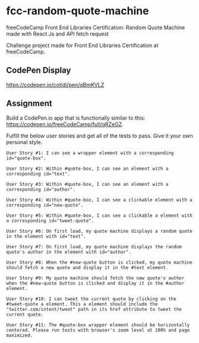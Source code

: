 # fcc-random-quote-machine
freeCodeCamp Front End Libraries Certification: Random Quote Machine made with React Js and API fetch request

Challenge project made for Front End Libraries Certification at freeCodeCamp.

## CodePen Display
https://codepen.io/cotidi/pen/qBmKVLZ

## Assignment
Build a CodePen.io app that is functionally similar to this: https://codepen.io/freeCodeCamp/full/qRZeGZ.

Fulfill the below user stories and get all of the tests to pass. Give it your own personal style.

```
User Story #1: I can see a wrapper element with a corresponding id="quote-box".

User Story #2: Within #quote-box, I can see an element with a corresponding id="text".

User Story #3: Within #quote-box, I can see an element with a corresponding id="author".

User Story #4: Within #quote-box, I can see a clickable element with a corresponding id="new-quote".

User Story #5: Within #quote-box, I can see a clickable a element with a corresponding id="tweet-quote".

User Story #6: On first load, my quote machine displays a random quote in the element with id="text".

User Story #7: On first load, my quote machine displays the random quote's author in the element with id="author".

User Story #8: When the #new-quote button is clicked, my quote machine should fetch a new quote and display it in the #text element.

User Story #9: My quote machine should fetch the new quote's author when the #new-quote button is clicked and display it in the #author element.

User Story #10: I can tweet the current quote by clicking on the #tweet-quote a element. This a element should include the "twitter.com/intent/tweet" path in its href attribute to tweet the current quote.

User Story #11: The #quote-box wrapper element should be horizontally centered. Please run tests with browser's zoom level at 100% and page maximized.
```
